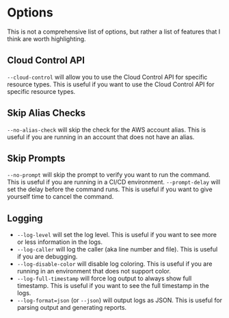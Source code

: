 # Options

This is not a comprehensive list of options, but rather a list of features that I think are worth highlighting.

## Cloud Control API

`--cloud-control` will allow you to use the Cloud Control API for specific resource types. This is useful if you want to use the Cloud Control API for specific resource types.

## Skip Alias Checks

`--no-alias-check` will skip the check for the AWS account alias. This is useful if you are running in an account that does not have an alias.

## Skip Prompts

`--no-prompt` will skip the prompt to verify you want to run the command. This is useful if you are running in a CI/CD environment.
`--prompt-delay` will set the delay before the command runs. This is useful if you want to give yourself time to cancel the command.

## Logging

- `--log-level` will set the log level. This is useful if you want to see more or less information in the logs.
- `--log-caller` will log the caller (aka line number and file). This is useful if you are debugging.
- `--log-disable-color` will disable log coloring. This is useful if you are running in an environment that does not support color.
- `--log-full-timestamp` will force log output to always show full timestamp. This is useful if you want to see the full timestamp in the logs.
- `--log-format=json` (or `--json`) will output logs as JSON. This is useful for parsing output and generating reports.
